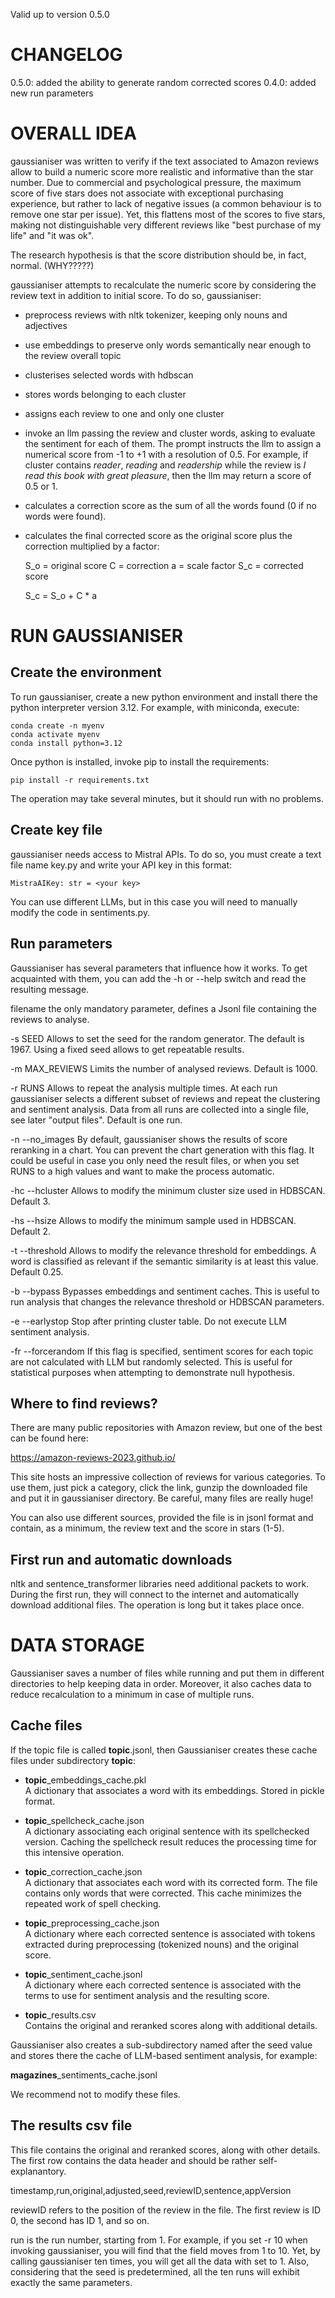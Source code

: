 Valid up to version 0.5.0

# CHANGELOG

0.5.0: added the ability to generate random corrected scores
0.4.0: added new run parameters

# OVERALL IDEA

gaussianiser was written to verify if the text associated to Amazon reviews
allow to build a numeric score more realistic and informative than the star
number.
Due to commercial and psychological pressure, the maximum score of five stars
does not associate with exceptional purchasing experience, but rather to lack
of negative issues (a common behaviour is to remove one star per issue).
Yet, this flattens most of the scores to five stars, making not distinguishable
very different reviews like "best purchase of my life" and "it was ok".

The research hypothesis is that the score distribution should be, in fact,
normal. (WHY?????)

gaussianiser attempts to recalculate the numeric score by considering the
review text in addition to initial score. To do so, gaussianiser:

- preprocess reviews with nltk tokenizer, keeping only nouns and adjectives
- use embeddings to preserve only words semantically near enough to the
  review overall topic
- clusterises selected words with hdbscan
- stores words belonging to each cluster
- assigns each review to one and only one cluster
- invoke an llm passing the review and cluster words, asking to evaluate
  the sentiment for each of them. The prompt instructs the llm to assign
  a numerical score from -1 to +1 with a resolution of 0.5.
  For example, if cluster contains _reader_, _reading_ and _readership_
  while the review is _I read this book with great pleasure_, then the
  llm may return a score of 0.5 or 1.
- calculates a correction score as the sum of all the words found (0 if
  no words were found).
- calculates the final corrected score as the original score plus the
  correction multiplied by a factor:

    S_o = original score
    C = correction
    a = scale factor
    S_c = corrected score

    S_c = S_o + C * a
    
# RUN GAUSSIANISER

## Create the environment

To run gaussianiser, create a new python environment and install there the
python interpreter version 3.12.
For example, with miniconda, execute:

    conda create -n myenv
    conda activate myenv
    conda install python=3.12

Once python is installed, invoke pip to install the requirements:

    pip install -r requirements.txt

The operation may take several minutes, but it should run with no problems.

## Create key file

gaussianiser needs access to Mistral APIs. To do so, you must create a text
file name key.py and write your API key in this format:

    MistraAIKey: str = <your key>

You can use different LLMs, but in this case you will need to manually modify
the code in sentiments.py.

## Run parameters

Gaussianiser has several parameters that influence how it works.
To get acquainted with them, you can add the -h or --help switch and
read the resulting message.

filename
  the only mandatory parameter, defines a Jsonl file containing the
  reviews to analyse.
  
-s SEED
  Allows to set the seed for the random generator. The default is 1967.
  Using a fixed seed allows to get repeatable results.

-m MAX_REVIEWS
  Limits the number of analysed reviews. Default is 1000.

-r RUNS
  Allows to repeat the analysis multiple times. At each run gaussianiser
  selects a different subset of reviews and repeat the clustering and
  sentiment analysis. Data from all runs are collected into a single file,
  see later "output files".
  Default is one run.

-n --no_images
  By default, gaussianiser shows the results of score reranking in a chart.
  You can prevent the chart generation with this flag. It could be useful
  in case you only need the result files, or when you set RUNS to a high
  values and want to make the process automatic.

-hc --hcluster
  Allows to modify the minimum cluster size used in HDBSCAN. Default 3.

-hs --hsize
  Allows to modify the minimum sample used in HDBSCAN. Default 2.

-t --threshold
  Allows to modify the relevance threshold for embeddings. A word is
  classified as relevant if the semantic similarity is at least this value.
  Default 0.25.

-b --bypass
  Bypasses embeddings and sentiment caches. This is useful to run analysis
  that changes the relevance threshold or HDBSCAN parameters.

-e --earlystop
  Stop after printing cluster table. Do not execute LLM sentiment analysis.

-fr --forcerandom
  If this flag is specified, sentiment scores for each topic are not
  calculated with LLM but randomly selected. This is useful for statistical
  purposes when attempting to demonstrate null hypothesis.

## Where to find reviews?

  There are many public repositories with Amazon review, but one of the best
  can be found here:
  
  https://amazon-reviews-2023.github.io/

  This site hosts an impressive collection of reviews for various categories.
  To use them, just pick a category, click the <review> link, gunzip the
  downloaded file and put it in gaussianiser directory.
  Be careful, many files are really huge!

  You can also use different sources, provided the file is in jsonl format
  and contain, as a minimum, the review text and the score in stars (1-5).

## First run and automatic downloads

nltk and sentence_transformer libraries need additional packets to work.
During the first run, they will connect to the internet and automatically
download additional files. The operation is long but it takes place once.

# DATA STORAGE

Gaussianiser saves a number of files while running and put them in different
directories to help keeping data in order.
Moreover, it also caches data to reduce recalculation to a minimum in case of multiple runs.

## Cache files

If the topic file is called **topic**.jsonl, then Gaussianiser creates these cache files under subdirectory **topic**:

- **topic**_embeddings_cache.pkl  
  A dictionary that associates a word with its embeddings. Stored in pickle format.

- **topic**_spellcheck_cache.json  
  A dictionary associating each original sentence with its spellchecked version. Caching the spellcheck result reduces the processing time for this intensive operation.

- **topic**_correction_cache.json  
  A dictionary that associates each word with its corrected form. The file contains only words that were corrected. This cache minimizes the repeated work of spell checking.

- **topic**_preprocessing_cache.json  
  A dictionary where each corrected sentence is associated with tokens extracted during preprocessing (tokenized nouns) and the original score.

- **topic**_sentiment_cache.jsonl  
  A dictionary where each corrected sentence is associated with the terms to use for sentiment analysis and the resulting score.

- **topic**_results.csv  
  Contains the original and reranked scores along with additional details.

Gaussianiser also creates a sub-subdirectory named after the seed value and stores there the cache of LLM-based sentiment analysis, for example:

  **magazines**_sentiments_cache.jsonl

We recommend not to modify these files.

## The results csv file

This file contains the original and reranked scores, along with other details.
The first row contains the data header and should be rather self-explanantory.

  timestamp,run,original,adjusted,seed,reviewID,sentence,appVersion

reviewID refers to the position of the review in the file. The first review is
ID 0, the second has ID 1, and so on.

run is the run number, starting from 1. For example, if you set -r 10 when
invoking gaussianiser, you will find that the field <run> moves from 1 to 10.
Yet, by calling gaussianiser ten times, you will get all the data with <run>
set to 1. Also, considering that the seed is predetermined, all the ten runs
will exhibit exactly the same parameters.
